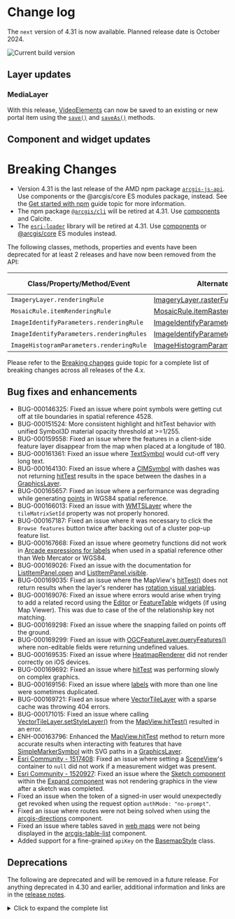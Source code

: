 # Change log

The `next` version of 4.31 is now available. Planned release date is October 2024.

![Current build version](https://img.shields.io/npm/v/@arcgis/core/next?label=Current%20build)

## Layer updates

### MediaLayer

With this release, [VideoElements](https://developers.arcgis.com/javascript/latest/api-reference/esri-layers-support-VideoElement.html) can now be saved to an existing or new portal item using the [`save()`](https://developers.arcgis.com/javascript/latest/api-reference/esri-layers-MediaLayer.html#save) and [`saveAs()`](https://developers.arcgis.com/javascript/latest/api-reference/esri-layers-MediaLayer.html#saveAs) methods.

## Component and widget updates

# Breaking Changes

- Version 4.31 is the last release of the AMD npm package [`arcgis-js-api`](https://www.npmjs.com/package/arcgis-js-api). Use components or the @arcgis/core ES modules package, instead. See the [Get started with npm](https://developers.arcgis.com/javascript/latest/get-started-npm/) guide topic for more information.
- The npm package [`@arcgis/cli`](https://www.npmjs.com/package/@arcgis/cli) will be retired at 4.31. Use [components](https://developers.arcgis.com/javascript/latest/components/) and Calcite.
- The [`esri-loader`](https://github.com/Esri/esri-loader/blob/master/README.md) library will be retired at 4.31. Use [components](https://developers.arcgis.com/javascript/latest/components/) or [@arcgis/core](https://developers.arcgis.com/javascript/latest/es-modules/) ES modules instead.

The following classes, methods, properties and events have been deprecated for at least 2 releases and have now been removed from the API:

| Class/Property/Method/Event            | Alternate option                                                           | Version deprecated |
|----------------------------------------|----------------------------------------------------------------------------|-------|
| `ImageryLayer.renderingRule`           | [ImageryLayer.rasterFunction](https://developers.arcgis.com/javascript/latest//api-reference/esri-layers-ImageryLayer.html#rasterFunction) | 4.27 |
| `MosaicRule.itemRenderingRule`         | [MosaicRule.itemRasterFunction](https://developers.arcgis.com/javascript/latest//api-reference/esri-layers-support-MosaicRule.html#itemRasterFunction) | 4.27 |
| `ImageIdentifyParameters.renderingRule`| [ImageIdentifyParameters.rasterFunction](https://developers.arcgis.com/javascript/latest//api-reference/esri-rest-support-ImageIdentifyParameters.html#rasterFunction) | 4.27 |
| `ImageIdentifyParameters.renderingRules`| [ImageIdentifyParameters.rasterFunctions](https://developers.arcgis.com/javascript/latest//api-reference/esri-rest-support-ImageIdentifyParameters.html#rasterFunctions) | 4.27 |
| `ImageHistogramParameters.renderingRule`| [ImageHistogramParameters.rasterFunction](https://developers.arcgis.com/javascript/latest//api-reference/esri-rest-support-ImageHistogramParameters.html#rasterFunction) | 4.27 |

Please refer to the [Breaking changes](https://developers.arcgis.com/javascript/latest/breaking-changes/) guide topic for a complete list of breaking changes across all releases of the 4.x.

## Bug fixes and enhancements

- BUG-000146325: Fixed an issue where point symbols were getting cut off at tile boundaries in spatial reference 4528.
- BUG-000151524: More consistent highlight and hitTest behavior with unified Symbol3D material opacity threshold at >=1/255.
- BUG-000159558: Fixed an issue where the features in a client-side feature layer disappear from the map when placed at a longitude of 180.
- BUG-000161361: Fixed an issue where [TextSymbol](https://developers.arcgis.com/javascript/latest//api-reference/esri-symbols-TextSymbol.html) would cut-off very long text.
- BUG-000164130: Fixed an issue where a [CIMSymbol](https://developers.arcgis.com/javascript/latest//api-reference/esri-symbols-CIMSymbol.html) with dashes was not returning [hitTest](https://developers.arcgis.com/javascript/latest/api-reference/esri-views-MapView.html#hitTest) results in the space between the dashes in a [GraphicsLayer](https://developers.arcgis.com/javascript/latest//api-reference/esri-layers-GraphicsLayer.html).
- BUG-000165657: Fixed an issue where a performance was degrading while generating [points](https://developers.arcgis.com/javascript/latest/api-reference/esri-geometry-Point.html) in WGS84 spatial reference.
- BUG-000166013: Fixed an issue with [WMTSLayer](https://developers.arcgis.com/javascript/latest/api-reference/esri-layers-WMTSLayer.html) where the `tileMatrixSetId` property was not properly honored.
- BUG-000167187: Fixed an issue where it was necessary to click the `Browse features` button twice after backing out of a cluster pop-up feature list.
- BUG-000167668: Fixed an issue where geometry functions did not work in [Arcade expressions for labels](api-reference/esri-layers-support-LabelClass.html#labelExpressionInfo) when used in a spatial reference other than Web Mercator or WGS84.
- BUG-000169026: Fixed an issue with the documentation for [ListItemPanel.open](https://developers.arcgis.com/javascript/latest/api-reference/esri-widgets-LayerList-ListItemPanel.html#open) and [ListItemPanel.visible](https://developers.arcgis.com/javascript/latest/api-reference/esri-widgets-LayerList-ListItemPanel.html#visible).
- BUG-000169035: Fixed an issue where the MapView's [hitTest()](https://developers.arcgis.com/javascript/latest/api-reference/esri-views-MapView.html#hitTest) does not return results when the layer's renderer has [rotation visual variables](https://developers.arcgis.com/javascript/latest/api-reference/esri-renderers-visualVariables-RotationVariable.html).
- BUG-000169076: Fixed an issue where errors would arise when trying to add a related record using the [Editor](https://developers.arcgis.com/javascript/latest/api-reference/esri-widgets-Editor.html) or [FeatureTable](https://developers.arcgis.com/javascript/latest/api-reference/esri-widgets-FeatureTable.html) widgets (if using Map Viewer). This was due to case of the of the relationship key not matching.
- BUG-000169298: Fixed an issue where the snapping failed on points off the ground.
- BUG-000169299: Fixed an issue with [OGCFeatureLayer.queryFeatures()](https://developers.arcgis.com/javascript/latest/api-reference/esri-layers-OGCFeatureLayer.html#queryFeatures) where non-editable fields were returning undefined values.
- BUG-000169535: Fixed an issue where [HeatmapRenderer](https://developers.arcgis.com/javascript/latest/api-reference/esri-renderers-HeatmapRenderer.html) did not render correctly on iOS devices.
- BUG-000169692: Fixed an issue where [hitTest](https://developers.arcgis.com/javascript/latest/api-reference/esri-views-MapView.html#hitTest) was performing slowly on complex graphics.
- BUG-000169156: Fixed an issue where [labels](https://developers.arcgis.com/javascript/latest/api-reference/esri-layers-support-LabelClass.html) with more than one line were sometimes duplicated.
- BUG-000169721: Fixed an issue where [VectorTileLayer](https://developers.arcgis.com/javascript/latest/api-reference/esri-layers-VectorTileLayer.html) with a sparse cache was throwing 404 errors.
- BUG-000171015: Fixed an issue where calling [VectorTileLayer.setStyleLayer()](https://developers.arcgis.com/javascript/latest/api-reference/esri-layers-VectorTileLayer.html#setStyleLayer) from the [MapView.hitTest()](https://developers.arcgis.com/javascript/latest/api-reference/esri-views-MapView.html#hitTest) resulted in an error.
- ENH-000163796: Enhanced the [MapView.hitTest](https://developers.arcgis.com/javascript/latest/api-reference/esri-views-MapView.html#hitTest) method to return more accurate results when interacting with features that have [SimpleMarkerSymbol](https://developers.arcgis.com/javascript/latest/api-reference/esri-symbols-SimpleMarkerSymbol.html) with SVG paths in a [GraphicsLayer](https://developers.arcgis.com/javascript/latest/api-reference/esri-layers-GraphicsLayer.html).
- [Esri Community - 1517408](https://community.esri.com/t5/arcgis-javascript-maps-sdk-questions/toggle-3d-to-2d-ko-since-v4-30/m-p/1517408/): Fixed an issue where setting a [SceneView](https://developers.arcgis.com/javascript/latest/api-reference/esri-views-SceneView.html)'s container to `null` did not work if a measurement widget was present.
- [Esri Community - 1520927](https://community.esri.com/t5/arcgis-javascript-maps-sdk-questions/sketch-widget-and-expand-widget-not-playing-nice/m-p/1520927): Fixed an issue where the [Sketch component](https://developers.arcgis.com/javascript/latest/references/map-components/?path=/docs/component-reference-sketch--docs) within the [Expand component](https://developers.arcgis.com/javascript/latest/references/map-components/?path=/docs/component-reference-expand--docs) was not rendering graphics in the view after a sketch was completed.
- Fixed an issue when the token of a signed-in user would unexpectedly get revoked when using the request option `authMode: "no-prompt"`.
- Fixed an issue where routes were not being solved when using the [arcgis-directions](https://developers.arcgis.com/javascript/latest/references/map-components/?path=/docs/component-reference-directions--docs) component.
- Fixed an issue where tables saved in [web maps](https://developers.arcgis.com/javascript/latest/api-reference/esri-WebMap.html) were not being displayed in the [arcgis-table-list](https://developers.arcgis.com/javascript/latest/references/map-components/?path=/docs/component-reference-table-list--docs) component.
- Added support for a fine-grained `apiKey` on the [BasemapStyle](https://developers.arcgis.com/javascript/latest/api-reference/esri-support-BasemapStyle.html#apiKey) class.

## Deprecations

The following are deprecated and will be removed in a future release. For anything deprecated in 4.30 and earlier, additional information and links are in the [release notes](https://developers.arcgis.com/javascript/latest/release-notes/#deprecated-classes-properties-methods-events).

<details>
  <summary>Click to expand the complete list</summary>

- Accessor.get deprecated since version 4.28. Use optional chaining instead.
- AreaMeasurement2DViewModel.geodesicDistanceThreshold deprecated since version 4.29.
- BasemapLayerList.editingEnabled deprecated since 4.29. Use selectionMode, visibleElements.editTitleButton, and dragEnabled instead.
- BasemapLayerList.multipleSelectionEnabled deprecated since 4.29. Use selectionMode instead.
- Bookmarks.editingEnabled deprecated since 4.29. Use visibleElements.editBookmarkButton, visibleElements.addBookmarkButton, and dragEnabled instead.
- ButtonMenu.iconClass deprecated since 4.27. Use icon instead.
- ButtonMenu deprecated since 4.30, use TableMenuConfig instead.
- ButtonMenuItem.iconClass deprecated since 4.27. Use icon instead.
- ButtonMenuItem deprecated since 4.30, use TableMenuItemConfig instead.
- ButtonMenuViewModel deprecated since 4.30, use TableMenuConfig, Calcite components - Dropdown, Calcite components = List, or Calcite components - Menu web components instead. instead.
- DistanceMeasurement2DViewModel.geodesicDistanceThreshold deprecated since version 4.29.
- Editor.allowedWorkflows deprecated since version 4.29. Use Editor.visibleElements instead.
- EditorViewModel.allowedWorkflows deprecated since version 4.29. Use Editor.visibleElements instead.
- EditorViewModel.editableItems deprecated since 4.29. Use editorItems instead.
- ElevationProfile.geodesicDistanceThreshold deprecated since version 4.29.
- ElevationProfileViewModel.geodesicDistanceThreshold deprecated since version 4.29.
- ExternalRenderer.ExternalRenderer deprecated since 4.29. Use new RenderNode instead.
- externalRenderers.add deprecated since 4.29. Use new RenderNode instead.
- externalRenderers.fromRenderCoordinates deprecated since 4.29. Use webgl instead.
- externalRenderers.getRenderCamera deprecated since 4.29. Use new RenderNode.camera instead.
- externalRenderers.remove deprecated since 4.29. Use new RenderNode instead.
- externalRenderers.renderCoordinateTransformAt deprecated since 4.29. Use webgl instead.
- externalRenderers.requestRender deprecated since 4.29. Use new RenderNode.requestRender() instead.
- externalRenderers.toRenderCoordinates deprecated since 4.29. Use webgl instead.
- externalRenderers deprecated since 4.29. Use the new RenderNode instead.
- FeatureTable.clearSelectionFilter deprecated since version 4.30. Use filterBySelectionEnabled or objectIds instead.
- FeatureTable.filterBySelection deprecated since version 4.30. Use filterBySelectionEnabled or objectIds instead.
- FeatureTableViewModel.clearSelectionFilter deprecated since version 4.30. Use filterBySelectionEnabled or objectIds() instead.
- FeatureTableViewModel.filterBySelection deprecated since version 4.30. Use filterBySelectionEnabled or objectIds instead.
- FieldColumn.name deprecated since version 4.30, use FieldColumn.fieldName instead.
- GroupInput.state deprecated since version 4.28. Instead use open.
- HandleOwner deprecated since version 4.28. Use addHandles() and removeHandles() from Accessor instead.
- ImageHistogramParameters.renderingRule deprecated since version 4.27. Use rasterFunction instead.
- ImageIdentifyParameters.renderingRule deprecated since version 4.27. Use rasterFunctions instead.
- ImageIdentifyParameters.renderingRules deprecated since version 4.27. Use rasterFunctions instead.
- ImageryLayer.renderingRule deprecated since 4.27. Use rasterFunction instead.
- ImageryTileLayer.rasterInfo deprecated since 4.29. Use serviceRasterInfo instead.
- LayerList.multipleSelectionEnabled deprecated since 4.29. Use selectionMode instead.
- LayerList.selectionEnabled deprecated since 4.29. Use selectionMode and dragEnabled instead.
- ListItemPanel.className deprecated since version 4.30. Use icon
- Locate.rotationEnabled deprecated since 4.29. Use Track widget instead
- Mesh.createFromFiles deprecated Use convertMesh instead.
- meshUtils.georeference deprecated since version 4.30. Use convertVertexSpace instead.
- meshUtils.ungeoreference deprecated since version 4.30. Use convertVertexSpace instead.
- MosaicRule.itemRenderingRule deprecated since version 4.27. Use itemRasterFunction instead.
- Popup.collapseEnabled deprecated since 4.29. Use PopupVisibleElements.collapseButton instead.
- Popup.spinnerEnabled deprecated since 4.29. Use PopupVisibleElements.spinner instead.
- RenderContext.RenderContext deprecated since 4.29. Use new RenderNode instead.
- RenderContextCallback.RenderContextCallback deprecated since 4.29. Use new RenderNode.render instead.
- TableList.multipleSelectionEnabled deprecated since 4.29. Use selectionMode instead.
- TableList.selectionEnabled deprecated since 4.29. Use selectionMode and dragEnabled instead.
- The addBookmark property within Bookmarks.visibleElements is deprecated at 4.29. Use visibleElements.addBookmarkButton instead.
- The "connectivity" possible value for QueryAssociationsParameters.types is deprecated at 4.29. Please use "junction-junction-connectivity" instead.
- TimeSlider.getPropertiesFromWebMap deprecated since 4.29. Use getTimeSliderSettingsFromWebDocument instead.
- TimeSliderViewModel.getPropertiesFromWebMap deprecated since 4.29. Use getTimeSliderSettingsFromWebDocument instead.
- timeUtils.getTimeSliderSettingsFromWebMap deprecated since 4.30. Use getTimeSliderSettingsFromWebDocument instead.
- ValidateNetworkTopologyResult.dirtyAreaCount deprecated since version 4.28. Dirty area count was implemented in the original version of utility network, but as of schema version 4 of the utility network, this is no longer supported.
- VersionManagementViewModel.versionIdentifierLookup deprecated since version 4.30. Use VersioningState instead.
- VersionManagementViewModel.versionInfoLookup deprecated since version 4.30. Use VersioningState instead.
- VersionManagementViewModel.versionManagementServiceLookup deprecated since version 4.30. Use VersioningState instead.
- VoxelVariable deprecated This module was moved in 4.25. Use VoxelVariable instead.
- VoxelVolumeStyle deprecated This module was moved in 4.25. Use VoxelVolumeStyle instead.
- WCSLayer.rasterInfo deprecated since 4.29. Use serviceRasterInfo instead.
- Widget.own deprecated since 4.28. Use addHandles() instead.

</details>
